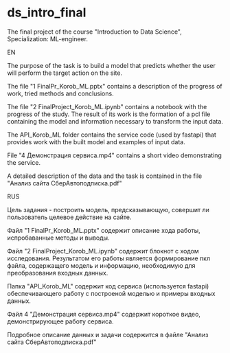 # ds_intro_final
The final project of the course "Introduction to Data Science", Specialization: ML-engineer.

EN

The purpose of the task is to build a model that predicts whether the user will perform the target action on the site.

The file "1 FinalPr_Korob_ML.pptx" contains a description of the progress of work, tried methods and conclusions.

The file "2 FinalProject_Korob_ML.ipynb" contains a notebook with the progress of the study. The result of its work is the formation of a pcl file containing the model and information necessary to transform the input data.

The API_Korob_ML folder contains the service code (used by fastapi) that provides work with the built model and examples of input data.

File "4 Демонстрация сервиса.mp4" contains a short video demonstrating the service.

A detailed description of the data and the task is contained in the file "Анализ сайта СберАвтоподписка.pdf"

RUS

Цель задания - построить модель, предсказывающую, совершит ли пользователь целевое действие на сайте.

Файл "1 FinalPr_Korob_ML.pptx" содержит описание хода работы, испробаванные методы и выводы.

Файл "2 FinalProject_Korob_ML.ipynb" содержит блокнот с ходом исследования. Результатом его работы является формирование пкл файла, содержащего модель и информацию, 
необходимую для преобразования входных данных.

Папка "API_Korob_ML" содержит код сервиса (используется fastapi) обеспечивающего работу с построеной моделью и примеры входных данных.

Файл 4 "Демонстрация сервиса.mp4" содержит короткое видео, демонстрирующее работу сервиса.

Подробное описание данных и задачи содержится в файле "Анализ сайта СберАвтоподписка.pdf"
